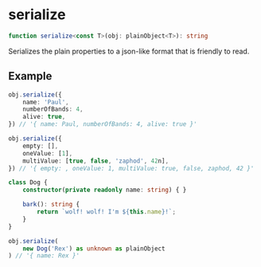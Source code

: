 # serialize

```ts
function serialize<const T>(obj: plainObject<T>): string
```

Serializes the plain properties to a json-like format that is friendly to read.

## Example

```ts
obj.serialize({
    name: 'Paul',
    numberOfBands: 4,
    alive: true,
}) // '{ name: Paul, numberOfBands: 4, alive: true }'
```

```ts
obj.serialize({
    empty: [],
    oneValue: [1],
    multiValue: [true, false, 'zaphod', 42n],
}) // '{ empty: , oneValue: 1, multiValue: true, false, zaphod, 42 }'
```

```ts
class Dog {
    constructor(private readonly name: string) { }

    bark(): string {
        return `wolf! wolf! I'm ${this.name}!`;
    }
}

obj.serialize(
    new Dog('Rex') as unknown as plainObject
) // '{ name: Rex }'
```

